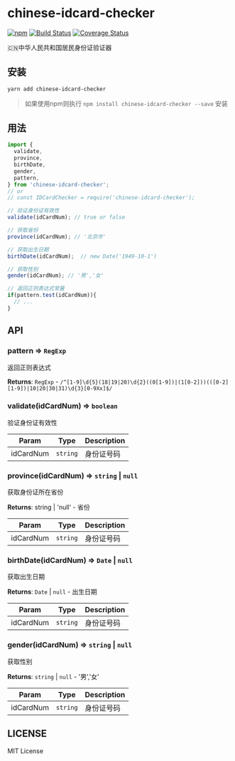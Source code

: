 # chinese-idcard-checker

[![npm](https://img.shields.io/npm/v/chinese-idcard-checker.svg)](https://www.npmjs.com/package/chinese-idcard-checker)
[![Build Status](https://travis-ci.org/weihongyu12/chinese-idcard-checker.svg?branch=master)](https://travis-ci.org/weihongyu12/chinese-idcard-checker)
[![Coverage Status](https://coveralls.io/repos/github/weihongyu12/chinese-idcard-checker/badge.svg?branch=master)](https://coveralls.io/github/weihongyu12/chinese-idcard-checker?branch=master)

🇨🇳中华人民共和国居民身份证验证器

## 安装

```bash
yarn add chinese-idcard-checker
```

> 如果使用npm则执行 `npm install chinese-idcard-checker --save` 安装

## 用法

```javascript
import {
  validate,
  province,
  birthDate,
  gender,
  pattern,
} from 'chinese-idcard-checker';
// or 
// const IDCardChecker = require('chinese-idcard-checker'); 

// 验证身份证有效性
validate(idCardNum); // true or false

// 获取省份
province(idCardNum); // '北京市'

// 获取出生日期
birthDate(idCardNum);  // new Date('1949-10-1')

// 获取性别
gender(idCardNum); // '男','女'

// 返回正则表达式常量
if(pattern.test(idCardNum)){
  // ...
}
```

## API

### pattern ⇒ `RegExp`

返回正则表达式
 
**Returns**: `RegExp` - `/^[1-9]\d{5}(18|19|20)\d{2}((0[1-9])|(1[0-2]))(([0-2][1-9])|10|20|30|31)\d{3}[0-9Xx]$/`

### validate(idCardNum) ⇒ `boolean`

验证身份证有效性

| Param | Type | Description |
| --- | --- | --- |
| idCardNum | `string` | 身份证号码 |

### province(idCardNum) ⇒ `string` | `null`

获取身份证所在省份

**Returns**: string | 'null' - 省份  

| Param | Type | Description |
| --- | --- | --- |
| idCardNum | `string` | 身份证号码 |

### birthDate(idCardNum) ⇒ `Date` | `null`
获取出生日期

**Returns**: `Date` | `null` - 出生日期  

| Param | Type | Description |
| --- | --- | --- |
| idCardNum | `string` | 身份证号码 |

<a name="IDCardChecker+getGender"></a>

### gender(idCardNum) ⇒ `string` | `null`

获取性别

**Returns**: `string` | `null` - '男','女'  

| Param | Type | Description |
| --- | --- | --- |
| idCardNum | `string` | 身份证号码 |

## LICENSE

MIT License
